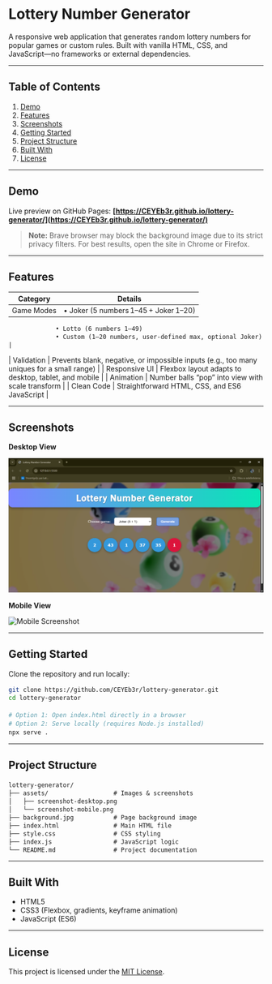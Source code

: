 # Lottery Number Generator

A responsive web application that generates random lottery numbers for popular games or custom rules. Built with vanilla HTML, CSS, and JavaScript—no frameworks or external dependencies.

---

## Table of Contents

1. [Demo](#demo)
2. [Features](#features)
3. [Screenshots](#screenshots)
4. [Getting Started](#getting-started)
5. [Project Structure](#project-structure)
6. [Built With](#built-with)
7. [License](#license)

---

## Demo

Live preview on GitHub Pages:
**[https://CEYEb3r.github.io/lottery-generator/](https://CEYEb3r.github.io/lottery-generator/)**

> **Note:** Brave browser may block the background image due to its strict privacy filters.
> For best results, open the site in Chrome or Firefox.

---

## Features

| Category   | Details                               |
| ---------- | ------------------------------------- |
| Game Modes | • Joker (5 numbers 1–45 + Joker 1–20) |

```
             • Lotto (6 numbers 1–49)  
             • Custom (1–20 numbers, user‑defined max, optional Joker) |
```

\| Validation     | Prevents blank, negative, or impossible inputs (e.g., too many uniques for a small range)                   |
\| Responsive UI  | Flexbox layout adapts to desktop, tablet, and mobile                                                        |
\| Animation      | Number balls “pop” into view with scale transform                                                           |
\| Clean Code     | Straightforward HTML, CSS, and ES6 JavaScript                                                               |

---

## Screenshots

**Desktop View**

![Desktop Screenshot](assets/screenshot-desktop.png)

**Mobile View**

![Mobile Screenshot](assets/screenshot-mobile.png)

---

## Getting Started

Clone the repository and run locally:

```bash
git clone https://github.com/CEYEb3r/lottery-generator.git
cd lottery-generator

# Option 1: Open index.html directly in a browser
# Option 2: Serve locally (requires Node.js installed)
npx serve .
```

---

## Project Structure

```
lottery-generator/
├── assets/                  # Images & screenshots
│   ├── screenshot-desktop.png
│   └── screenshot-mobile.png
├── background.jpg           # Page background image
├── index.html               # Main HTML file
├── style.css                # CSS styling
├── index.js                 # JavaScript logic
└── README.md                # Project documentation
```

---

## Built With

* HTML5
* CSS3 (Flexbox, gradients, keyframe animation)
* JavaScript (ES6)

---

## License

This project is licensed under the [MIT License](LICENSE).
